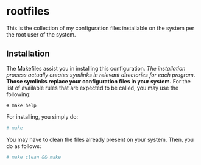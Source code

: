 
# rootfiles

This is the collection of my configuration files installable on the system per
the root user of the system.

## Installation

The Makefiles assist you in installing this configuration. *The installation process actually creates symlinks in relevant directories for each program*. **Those symlinks replace your configuration files in your system.** For the list of available rules that are expected to be called, you may use the following:

```
# make help
```

For installing, you simply do:

```sh
# make
```

You may have to clean the files already present on your system. Then, you do as
follows:
```sh
# make clean && make
```

<!-- vim: set sts=2 ts=2 sw=2 tw=80 et :-->

